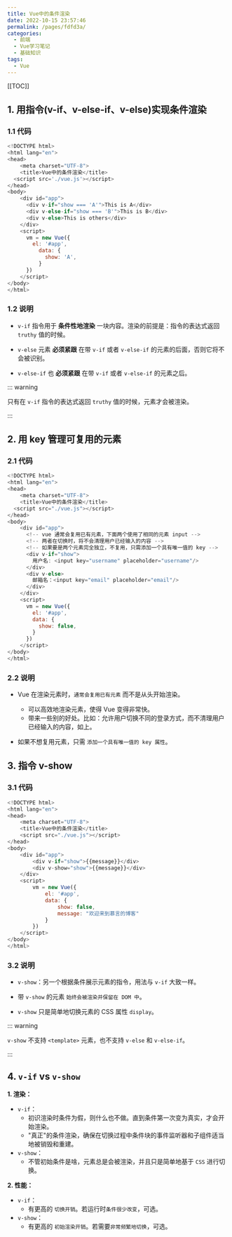 ```yaml
---
title: Vue中的条件渲染
date: 2022-10-15 23:57:46
permalink: /pages/fdfd3a/
categories:
  - 前端
  - Vue学习笔记
  - 基础知识
tags:
  - Vue
---
```


[[TOC]]

## 1. 用指令(v-if、v-else-if、v-else)实现条件渲染

### 1.1 代码

```js
<!DOCTYPE html>
<html lang="en">
<head>
    <meta charset="UTF-8">
    <title>Vue中的条件渲染</title>
  <script src='./vue.js'></script>
</head>
<body>
    <div id="app">
      <div v-if="show === 'A'">This is A</div>
      <div v-else-if="show === 'B'">This is B</div>
      <div v-else>This is others</div>
    </div>
    <script>
      vm = new Vue({
        el: '#app',
          data: {
            show: 'A',
          }
      })
    </script>
</body>
</html>
```

### 1.2 说明

- `v-if` 指令用于 **条件性地渲染** 一块内容。渲染的前提是：指令的表达式返回 `truthy` 值的时候。

- `v-else` 元素 **必须紧跟** 在带 `v-if` 或者 `v-else-if` 的元素的后面，否则它将不会被识别。

- `v-else-if` 也 **必须紧跟** 在带 `v-if` 或者 `v-else-if` 的元素之后。

  

::: warning

只有在 `v-if` 指令的表达式返回 `truthy` 值的时候，元素才会被渲染。

:::



## 2. 用 key 管理可复用的元素

### 2.1 代码

```js
<!DOCTYPE html>
<html lang="en">
<head>
    <meta charset="UTF-8">
    <title>Vue中的条件渲染</title>
  <script src="./vue.js"></script>
</head>
<body>
    <div id="app">
      <!-- vue 通常会复用已有元素，下面两个使用了相同的元素 input -->
      <!-- 两者在切换时，将不会清理用户已经输入的内容 -->
      <!-- 如果要是两个元素完全独立，不复用，只需添加一个具有唯一值的 key -->
      <div v-if="show">
        用户名: <input key="username" placeholder="username"/>
      </div>
      <div v-else>
        邮箱名：<input key="email" placeholder="email"/>
      </div>
    </div>
    <script>
      vm = new Vue({
        el: '#app',
        data: {
          show: false,
        }
      })
    </script>
</body>
</html>
```

### 2.2 说明

- Vue 在渲染元素时，`通常会复用已有元素` 而不是从头开始渲染。

  - 可以高效地渲染元素，使得 Vue 变得非常快。
  - 带来一些别的好处。比如：允许用户切换不同的登录方式，而不清理用户已经输入的内容，如上。

  

- 如果不想复用元素，只需 `添加一个具有唯一值的 key 属性`。



## 3. 指令 v-show

### 3.1 代码

```js
<!DOCTYPE html>
<html lang="en">
<head>
    <meta charset="UTF-8">
    <title>Vue中的条件渲染</title>
    <script src="./vue.js"></script>
</head>
<body>
    <div id="app">
        <div v-if="show">{{message}}</div>
        <div v-show="show">{{message}}</div>
    </div>
    <script>
        vm = new Vue({
            el: '#app',
            data: {
                show: false,
                message: "欢迎来到慕言的博客"
            }
        })
    </script>
</body>
</html>
```

### 3.2 说明

- `v-show`：另一个根据条件展示元素的指令，用法与 `v-if` 大致一样。

- 带 `v-show` 的元素 `始终会被渲染并保留在 DOM 中`。

- `v-show` 只是简单地切换元素的 CSS 属性 `display`。

  

::: warning

`v-show` 不支持 `<template>` 元素，也不支持 `v-else`  和 `v-else-if`。

:::

## 4. `v-if` vs `v-show`

**1. 渲染：**

- `v-if`：
  - 初识渲染时条件为假，则什么也不做。直到条件第一次变为真实，才会开始渲染。
  - "真正"的条件渲染，确保在切换过程中条件块的事件监听器和子组件适当地被销毁和重建。
- `v-show`：
  - 不管初始条件是啥，元素总是会被渲染，并且只是简单地基于 `CSS` 进行切换。

**2. 性能：**

- `v-if`：
  - 有更高的 `切换开销`。若运行时`条件很少改变`，可选。
- `v-show`：
  - 有更高的 `初始渲染开销`。若需要`非常频繁地切换`，可选。
